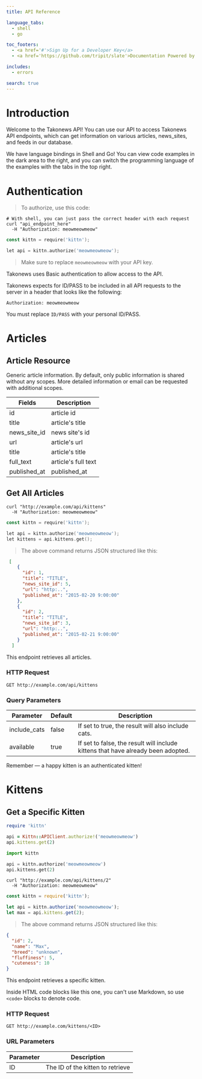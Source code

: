 ```yaml
---
title: API Reference

language_tabs:
  - shell
  - go

toc_footers:
  - <a href='#'>Sign Up for a Developer Key</a>
  - <a href='https://github.com/tripit/slate'>Documentation Powered by Slate</a>

includes:
  - errors

search: true
---
```


# Introduction

Welcome to the Takonews API! You can use our API to access Takonews API endpoints, which can get information on various articles, news_sites, and feeds in our database.

We have language bindings in Shell and Go! You can view code examples in the dark area to the right, and you can switch the programming language of the examples with the tabs in the top right.

# Authentication

> To authorize, use this code:

```shell
# With shell, you can just pass the correct header with each request
curl "api_endpoint_here"
  -H "Authorization: meowmeowmeow"
```

```go
const kittn = require('kittn');

let api = kittn.authorize('meowmeowmeow');
```

> Make sure to replace `meowmeowmeow` with your API key.

Takonews uses Basic authentication to allow access to the API. 

Takonews expects for ID/PASS to be included in all API requests to the server in a header that looks like the following:

`Authorization: meowmeowmeow`

<aside class="notice">
You must replace <code>ID/PASS</code> with your personal ID/PASS.
</aside>

# Articles

## Article Resource

Generic article information. By default, only public information is shared without any scopes. More detailed information or email can be requested with additional scopes.

Fields | Description
--------- | -----------
id | article id
title | article's title
news_site_id | news site's id
url | article's url
title | article's title
full_text | article's full text
published_at | published_at

## Get All Articles

```shell
curl "http://example.com/api/kittens"
  -H "Authorization: meowmeowmeow"
```

```go
const kittn = require('kittn');

let api = kittn.authorize('meowmeowmeow');
let kittens = api.kittens.get();
```

> The above command returns JSON structured like this:

```json
 [
    {
      "id": 1,
      "title": "TITLE", 
      "news_site_id": 5,         
      "url": "http:..",           
      "published_at": "2015-02-20 9:00:00"
    },
    {
      "id": 2, 
      "title": "TITLE",                  
      "news_site_id": 3,           
      "url": "http:..",      
      "published_at": "2015-02-21 9:00:00"
    }
  ]
```

This endpoint retrieves all articles.

### HTTP Request

`GET http://example.com/api/kittens`

### Query Parameters

Parameter | Default | Description
--------- | ------- | -----------
include_cats | false | If set to true, the result will also include cats.
available | true | If set to false, the result will include kittens that have already been adopted.

<aside class="success">
Remember — a happy kitten is an authenticated kitten!
</aside>

# Kittens

## Get a Specific Kitten

```ruby
require 'kittn'

api = Kittn::APIClient.authorize!('meowmeowmeow')
api.kittens.get(2)
```

```python
import kittn

api = kittn.authorize('meowmeowmeow')
api.kittens.get(2)
```

```shell
curl "http://example.com/api/kittens/2"
  -H "Authorization: meowmeowmeow"
```

```javascript
const kittn = require('kittn');

let api = kittn.authorize('meowmeowmeow');
let max = api.kittens.get(2);
```

> The above command returns JSON structured like this:

```json
{
  "id": 2,
  "name": "Max",
  "breed": "unknown",
  "fluffiness": 5,
  "cuteness": 10
}
```

This endpoint retrieves a specific kitten.

<aside class="warning">Inside HTML code blocks like this one, you can't use Markdown, so use <code>&lt;code&gt;</code> blocks to denote code.</aside>

### HTTP Request

`GET http://example.com/kittens/<ID>`

### URL Parameters

Parameter | Description
--------- | -----------
ID | The ID of the kitten to retrieve

